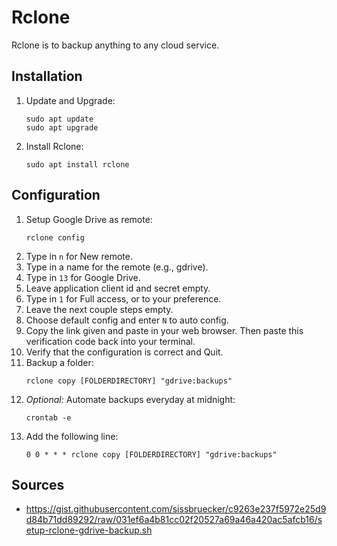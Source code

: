 # Rclone
Rclone is to backup anything to any cloud service.

## Installation
1. Update and Upgrade:
    ```
    sudo apt update
    sudo apt upgrade
    ```
2. Install Rclone:
    ```
    sudo apt install rclone
    ```

## Configuration
1. Setup Google Drive as remote:
    ```
    rclone config
    ```
2. Type in `n` for New remote.
3. Type in a name for the remote (e.g., gdrive).
4. Type in `13` for Google Drive.
5. Leave application client id and secret empty.
6. Type in `1` for Full access, or to your preference.
7. Leave the next couple steps empty.
8. Choose default config and enter `N` to auto config.
9. Copy the link given and paste in your web browser. Then paste this verification code back into your terminal.
10. Verify that the configuration is correct and Quit.
11. Backup a folder:
    ```
    rclone copy [FOLDERDIRECTORY] "gdrive:backups"
    ```
12. _Optional:_ Automate backups everyday at midnight:
    ```
    crontab -e
    ```
13. Add the following line:
    ```
    0 0 * * * rclone copy [FOLDERDIRECTORY] "gdrive:backups"
    ```

## Sources
* https://gist.githubusercontent.com/sissbruecker/c9263e237f5972e25d9d84b71dd89292/raw/031ef6a4b81cc02f20527a69a46a420ac5afcb16/setup-rclone-gdrive-backup.sh